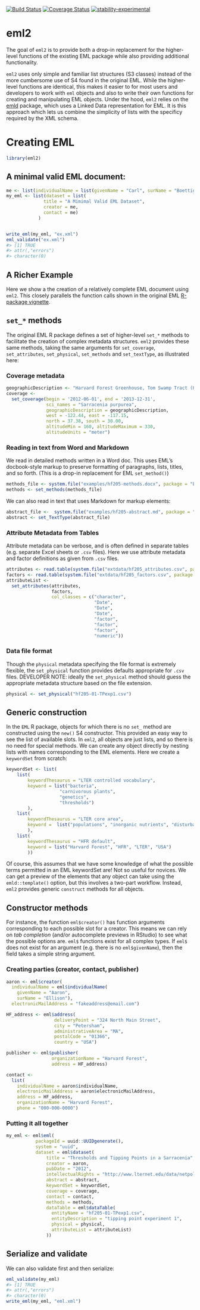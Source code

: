 [![Build
Status](https://travis-ci.org/cboettig/eml2.svg?branch=master)](https://travis-ci.org/cboettig/eml2)
[![Coverage
Status](https://img.shields.io/codecov/c/github/cboettig/eml2/master.svg)](https://codecov.io/github/cboettig/eml2?branch=master)
[![stability-experimental](https://img.shields.io/badge/stability-experimental-orange.svg)](https://github.com/joethorley/stability-badges#experimental)

<!-- README.md is generated from README.Rmd. Please edit that file -->

# eml2

The goal of `eml2` is to provide both a drop-in replacement for the
higher-level functions of the existing EML package while also providing
additional functionality.

`eml2` uses only simple and familiar list structures (S3 classes)
instead of the more cumbersome use of S4 found in the original EML.
While the higher-level functions are identical, this makes it easier to
for most users and developers to work with `eml` objects and also to
write their own functions for creating and manipulating EML objects.
Under the hood, `eml2` relies on the
[emld](https://github.com/cboettig/emld) package, which uses a Linked
Data representation for EML. It is this approach which lets us combine
the simplicity of lists with the specificy required by the XML
schema.

# Creating EML

``` r
library(eml2)
```

## A minimal valid EML document:

``` r
me <- list(individualName = list(givenName = "Carl", surName = "Boettiger"))
my_eml <- list(dataset = list(
              title = "A Mimimal Valid EML Dataset",
              creator = me,
              contact = me)
            )


write_eml(my_eml, "ex.xml")
eml_validate("ex.xml")
#> [1] TRUE
#> attr(,"errors")
#> character(0)
```

## A Richer Example

Here we show a the creation of a relatively complete EML document using
`eml2`. This closely parallels the function calls shown in the original
EML [R-package
vignette](https://ropensci.github.io/EML/articles/creating-EML.html).

## `set_*` methods

The original EML R package defines a set of higher-level `set_*` methods
to facilitate the creation of complex metadata structures. `eml2`
provides these same methods, taking the same arguments for
`set_coverage`, `set_attributes`, `set_physical`, `set_methods` and
`set_textType`, as illustrated
here:

### Coverage metadata

``` r
geographicDescription <- "Harvard Forest Greenhouse, Tom Swamp Tract (Harvard Forest)"
coverage <- 
  set_coverage(begin = '2012-06-01', end = '2013-12-31',
               sci_names = "Sarracenia purpurea",
               geographicDescription = geographicDescription,
               west = -122.44, east = -117.15, 
               north = 37.38, south = 30.00,
               altitudeMin = 160, altitudeMaximum = 330,
               altitudeUnits = "meter")
```

### Reading in text from Word and Markdown

We read in detailed methods written in a Word doc. This uses EML’s
docbook-style markup to preserve formatting of paragraphs, lists,
titles, and so forth. (This is a drop-in replacement for EML
`set_method()`)

``` r
methods_file <- system.file("examples/hf205-methods.docx", package = "EML")
methods <- set_methods(methods_file)
```

We can also read in text that uses Markdown for markup
elements:

``` r
abstract_file <-  system.file("examples/hf205-abstract.md", package = "EML")
abstract <- set_TextType(abstract_file)
```

### Attribute Metadata from Tables

Attribute metadata can be verbose, and is often defined in separate
tables (e.g. separate Excel sheets or `.csv` files). Here we use
attribute metadata and factor definitions as given from `.csv`
files.

``` r
attributes <- read.table(system.file("extdata/hf205_attributes.csv", package = "eml2"))
factors <- read.table(system.file("extdata/hf205_factors.csv", package = "eml2"))
attributeList <- 
  set_attributes(attributes, 
                 factors, 
                 col_classes = c("character", 
                                 "Date",
                                 "Date",
                                 "Date",
                                 "factor",
                                 "factor",
                                 "factor",
                                 "numeric"))
```

### Data file format

Though the `physical` metadata specifying the file format is extremely
flexible, the `set_physical` function provides defaults appropriate for
`.csv` files. DEVELOPER NOTE: ideally the `set_physical` method should
guess the appropriate metadata structure based on the file extension.

``` r
physical <- set_physical("hf205-01-TPexp1.csv")
```

## Generic construction

In the `EML` R package, objects for which there is no `set_` method are
constructed using the `new()` S4 constructor. This provided an easy way
to see the list of available slots. In `eml2`, all objects are just
lists, and so there is no need for special methods. We can create any
object directly by nesting lists with names corresponding to the EML
elements. Here we create a `keywordSet` from scratch:

``` r
keywordSet <- list(
    list(
        keywordThesaurus = "LTER controlled vocabulary",
        keyword = list("bacteria",
                    "carnivorous plants",
                    "genetics",
                    "thresholds")
        ),
    list(
        keywordThesaurus = "LTER core area",
        keyword =  list("populations", "inorganic nutrients", "disturbance")
        ),
    list(
        keywordThesaurus = "HFR default",
        keyword = list("Harvard Forest", "HFR", "LTER", "USA")
        ))
```

Of course, this assumes that we have some knowledge of what the possible
terms permitted in an EML keywordSet are\! Not so useful for novices. We
can get a preview of the elements that any object can take using the
`emld::template()` option, but this involves a two-part workflow.
Instead, `eml2` provides generic `construct` methods for all objects.

## Constructor methods

For instance, the function `eml$creator()` has function arguments
corresponding to each possible slot for a creator. This means we can
rely on *tab completion* (and/or autocomplete previews in RStudio) to
see what the possible options are. `eml$` functions exist for all
complex types. If `eml$` does not exist for an argument (e.g. there is
no `eml$givenName`), then the field takes a simple string argument.

### Creating parties (creator, contact, publisher)

``` r
aaron <- eml$creator(
  individualName = eml$individualName(
    givenName = "Aaron", 
    surName = "Ellison"),
  electronicMailAddress = "fakeaddress@email.com")
```

``` r
HF_address <- eml$address(
                  deliveryPoint = "324 North Main Street",
                  city = "Petersham",
                  administrativeArea = "MA",
                  postalCode = "01366",
                  country = "USA")
```

``` r
publisher <- eml$publisher(
                 organizationName = "Harvard Forest",
                 address = HF_address)
```

``` r
contact <- 
  list(
    individualName = aaron$individualName,
    electronicMailAddress = aaron$electronicMailAddress,
    address = HF_address,
    organizationName = "Harvard Forest",
    phone = "000-000-0000")
```

### Putting it all together

``` r
my_eml <- eml$eml(
           packageId = uuid::UUIDgenerate(),  
           system = "uuid",
           dataset = eml$dataset(
               title = "Thresholds and Tipping Points in a Sarracenia",
               creator = aaron,
               pubDate = "2012",
               intellectualRights = "http://www.lternet.edu/data/netpolicy.html.",
               abstract = abstract,
               keywordSet = keywordSet,
               coverage = coverage,
               contact = contact,
               methods = methods,
               dataTable = eml$dataTable(
                 entityName = "hf205-01-TPexp1.csv",
                 entityDescription = "tipping point experiment 1",
                 physical = physical,
                 attributeList = attributeList)
               ))
```

## Serialize and validate

We can also validate first and then serialize:

``` r
eml_validate(my_eml)
#> [1] TRUE
#> attr(,"errors")
#> character(0)
write_eml(my_eml, "eml.xml")
```
